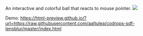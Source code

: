 An interactive and colorful ball that reacts to mouse pointer. 
<a href="https://html-preview.github.io/?url=https://raw.githubusercontent.com/aaltulea/codrops-sdf-lensblur/master/index.html"><img src="https://github.com/aaltulea/codrops-sdf-lensblur/assets/100591786/742e844d-81a8-4313-bab2-97b8d768efdf"/></a>


Demo: 
https://html-preview.github.io/?url=https://raw.githubusercontent.com/aaltulea/codrops-sdf-lensblur/master/index.html
